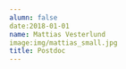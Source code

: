 ```yaml
---
alumn: false
date:2018-01-01
name: Mattias Vesterlund
image:img/mattias_small.jpg
title: Postdoc
---
```


